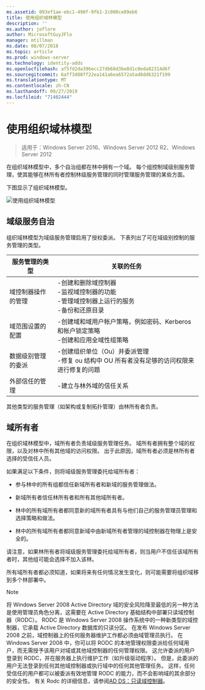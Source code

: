 ```yaml
---
ms.assetid: 093ef1ae-ebc1-490f-9fb1-2c000ce89eb6
title: 使用组织域林模型
description: ''
ms.author: joflore
author: MicrosoftGuyJFlo
manager: mtillman
ms.date: 08/07/2018
ms.topic: article
ms.prod: windows-server
ms.technology: identity-adds
ms.openlocfilehash: af5fd2da396ecc27db68d3be8d1c0eda82314d6f
ms.sourcegitcommit: 6aff3d88ff22ea141a6ea6572a5ad8dd6321f199
ms.translationtype: MT
ms.contentlocale: zh-CN
ms.lasthandoff: 09/27/2019
ms.locfileid: "71402444"
---
```

# <a name="using-the-organizational-domain-forest-model"></a>使用组织域林模型

>适用于：Windows Server 2016、Windows Server 2012 R2、Windows Server 2012

在组织域林模型中，多个自治组都在林中拥有一个域。 每个组控制域级别服务管理，使其能够在林所有者控制林级服务管理的同时管理服务管理的某些方面。  

下图显示了组织域林模型。  

![使用组织域林模型](../../media/Using-the-Organizational-Domain-Forest-Model/c50a3c6a-b0e4-43ec-ad62-f05d05f0bbd2.gif)  

## <a name="domain-level-service-autonomy"></a>域级服务自治

组织域林模型为域级服务管理启用了授权委派。 下表列出了可在域级别控制的服务管理的类型。  

|服务管理的类型|关联的任务|  
|------------------------------|--------------------|  
|域控制器操作的管理|-创建和删除域控制器<br />-监视域控制器的功能<br />-管理域控制器上运行的服务<br />-备份和还原目录|  
|域范围设置的配置|-创建域和域用户帐户策略，例如密码、Kerberos 和帐户锁定策略<br />-创建和应用全域性组策略|  
|数据级别管理的委派|-创建组织单位（Ou）并委派管理<br />-修复 ou 结构中 OU 所有者没有足够的访问权限来进行修复的问题|  
|外部信任的管理|-建立与林外域的信任关系|  

其他类型的服务管理（如架构或复制拓扑管理）由林所有者负责。  

## <a name="domain-owner"></a>域所有者

在组织域林模型中，域所有者负责域级服务管理任务。 域所有者拥有整个域的权限，以及对林中所有其他域的访问权限。 出于此原因，域所有者必须是林所有者选择的受信任人员。  

如果满足以下条件，则将域级服务管理委托给域所有者：  

- 参与林中的所有组都信任新域所有者和新域的服务管理做法。  

- 新域所有者信任林所有者和所有其他域所有者。  

- 林中的所有域所有者都同意新的域所有者具有与他们自己的服务管理员管理和选择策略和做法。  

- 林中的所有域所有者都同意新域中由新域所有者管理的域控制器在物理上是安全的。  

请注意，如果林所有者将域级服务管理委托给域所有者，则当用户不信任该域所有者时，其他组可能会选择不加入该林。  

所有域所有者都必须知道，如果将来有任何情况发生变化，则可能需要将组织域移到多个林部署中。  

> [!NOTE]  
> 将 Windows Server 2008 Active Directory 域的安全风险降至最低的另一种方法是使用管理员角色分离，这需要在 Active Directory 基础结构中部署只读域控制器（RODC）。 RODC 是 Windows Server 2008 操作系统中的一种新类型的域控制器，它承载 Active Directory 数据库的只读分区。 在发布 Windows Server 2008 之前，域控制器上的任何服务器维护工作都必须由域管理员执行。 在 Windows Server 2008 中，你可以将 RODC 的本地管理权限委派给任何域用户，而无需授予该用户对域或其他域控制器的任何管理权限。 这允许委派的用户登录到 RODC，并在服务器上执行维护工作（如升级驱动程序）。 但是，此委派的用户无法登录到任何其他域控制器或执行域中的任何其他管理任务。 这样，任何受信任的用户都可以被委派有效地管理 RODC 的能力，而不会影响域的其余部分的安全性。 有关 Rodc 的详细信息，请参阅[AD DS：只读域控制器](https://go.microsoft.com/fwlink/?LinkId=106616)。  
